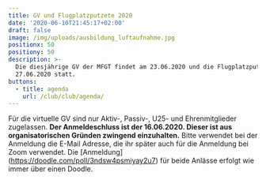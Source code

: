 ```yaml
---
title: GV und Flugplatzputzete 2020
date: '2020-06-10T21:45:17+02:00'
draft: false
image: /img/uploads/ausbildung_luftaufnahme.jpg
positionx: 50
positiony: 50
description: >-
  Die diesjährige GV der MFGT findet am 23.06.2020 und die Flugplatzputzete am
  27.06.2020 statt.
buttons:
  - title: agenda
    url: /club/club/agenda/
---
```

Für die virtuelle GV sind nur Aktiv-, Passiv-, U25- und Ehrenmitglieder zugelassen. **Der Anmeldeschluss ist der 16.06.2020. Dieser ist aus organisatorischen Gründen zwingend einzuhalten.** Bitte verwendet bei der Anmeldung die E-Mail Adresse, die ihr später auch für die Anmeldung bei Zoom verwendet. Die [Anmeldung] (https://doodle.com/poll/3ndsw4psmiyay2u7) für beide Anlässe erfolgt wie immer über einen Doodle.
